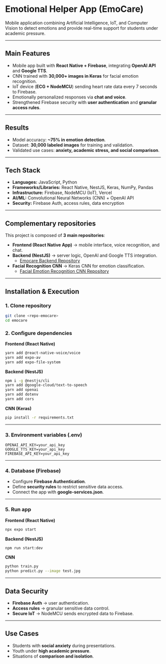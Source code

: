 # Emotional Helper App (EmoCare)
Mobile application combining Artificial Intelligence, IoT, and Computer Vision to detect emotions and provide real-time support for students under academic pressure.

---

## Main Features
- Mobile app built with **React Native + Firebase**, integrating **OpenAI API** and **Google TTS**.  
- CNN trained with **30,000+ images in Keras** for facial emotion recognition.
- IoT device (**ECG + NodeMCU**) sending heart rate data every 7 seconds to Firebase.  
- Emotionally personalized responses via **chat and voice**.  
- Strengthened Firebase security with **user authentication** and **granular access rules**.  

---

## Results
- Model accuracy: **~75% in emotion detection**.  
- Dataset: **30,000 labeled images** for training and validation.  
- Validated use cases: **anxiety, academic stress, and social comparison**.  

---

## Tech Stack
- **Languages:** JavaScript, Python  
- **Frameworks/Libraries:** React Native, NestJS, Keras, NumPy, Pandas  
- **Infrastructure:** Firebase, NodeMCU (IoT), Vercel  
- **AI/ML:** Convolutional Neural Networks (CNN) + OpenAI API  
- **Security:** Firebase Auth, access rules, data encryption  

---

## Complementary repositories
This project is composed of **3 main repositories**:  
- **Frontend (React Native App)** → mobile interface, voice recognition, and chat.  
- **Backend (NestJS)** → server logic, OpenAI and Google TTS integration.
   - [Emocare Backend Repository](https://github.com/DanielaRochaMunoz/emocare-backend)  
- **Facial Recognition CNN** → Keras CNN for emotion classification.
    - [Facial Emotion Recognition CNN Repository](https://github.com/DanielaRochaMunoz/Facial-emotion-recognitionCNN)  
---

## Installation & Execution

### 1. Clone repository
```bash
git clone <repo-emocare>
cd emocare
```

### 2. Configure dependencies  

 **Frontend (React Native)**  
```bash
yarn add @react-native-voice/voice
yarn add expo-av
yarn add expo-file-system
```

 **Backend (NestJS)**  
```bash
npm i -g @nestjs/cli
yarn add @google-cloud/text-to-speech
yarn add openai
yarn add dotenv
yarn add cors
```

 **CNN (Keras)**  
```bash
pip install -r requirements.txt
```

---

### 3. Environment variables (.env)  
```env
OPENAI_API_KEY=your_api_key
GOOGLE_TTS_KEY=your_api_key
FIREBASE_API_KEY=your_api_key
```

---

### 4. Database (Firebase)
- Configure **Firebase Authentication**.  
- Define **security rules** to restrict sensitive data access.  
- Connect the app with **google-services.json**.  

---

### 5. Run app  

 **Frontend (React Native)**  
```bash
npx expo start
```

 **Backend (NestJS)**  
```bash
npm run start:dev
```

 **CNN**  
```bash
python train.py
python predict.py --image test.jpg
```

---

##  Data Security
- **Firebase Auth** → user authentication.  
- **Access rules** → granular sensitive data control.  
- **Secure IoT** → NodeMCU sends encrypted data to Firebase.  

---

##  Use Cases
- Students with **social anxiety** during presentations.  
- Youth under **high academic pressure**.  
- Situations of **comparison and isolation**.  
